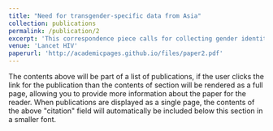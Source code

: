 ```yaml
---
title: "Need for transgender-specific data from Asia"
collection: publications
permalink: /publication/2
excerpt: 'This correspondence piece calls for collecting gender identity data in Asia.'
venue: 'Lancet HIV'
paperurl: 'http://academicpages.github.io/files/paper2.pdf'
---
```


The contents above will be part of a list of publications, if the user clicks the link for the publication than the contents of section will be rendered as a full page, allowing you to provide more information about the paper for the reader. When publications are displayed as a single page, the contents of the above "citation" field will automatically be included below this section in a smaller font.